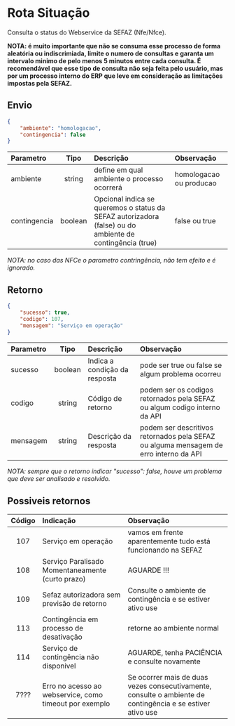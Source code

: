 
# Rota Situação

Consulta o status do Webservice da SEFAZ (Nfe/Nfce).

**NOTA: é muito importante que não se consuma esse processo de forma aleatória ou indiscrimiada, limite o numero de consultas e garanta um intervalo minimo de pelo menos 5 minutos entre cada consulta. É recomendável que esse tipo de consulta não seja feita pelo usuário, mas por um processo interno do ERP que leve em consideração as limitações impostas pela SEFAZ.**



## Envio

```json
{
    "ambiente": "homologacao",
    "contingencia": false
}
```

|Parametro|Tipo|Descrição|Observação|
|:---|:---:|:---|:---|
|ambiente|string|define em qual ambiente o processo ocorrerá|homologacao ou producao|
|contingencia|boolean|Opcional indica se queremos o status da SEFAZ autorizadora (false) ou do ambiente de contingência (true)|false ou true|

*NOTA: no caso das NFCe o parametro contringência, não tem efeito e é ignorado.*

## Retorno

```json
{
    "sucesso": true,
    "codigo": 107,
    "mensagem": "Serviço em operação"
}

```

|Parametro|Tipo|Descrição|Observação|
|:---|:---:|:---|:---|
|sucesso|boolean|Indica a condição da resposta|pode ser true ou false se algum problema ocorreu|
|codigo|string|Código de retorno|podem ser os codigos retornados pela SEFAZ ou algum codigo interno da API|
|mensagem|string|Descrição da resposta|podem ser descritivos retornados pela SEFAZ ou alguma mensagem de erro interno da API|


*NOTA: sempre que o retorno indicar "sucesso": false, houve um problema que deve ser analisado e resolvido.*

## Possiveis retornos

|Código|Indicação|Observação|
|:---:|:---|:---|
|107|Serviço em operação|vamos em frente aparentemente tudo está funcionando na SEFAZ|
|108|Serviço Paralisado Momentaneamente (curto prazo)|AGUARDE !!!|
|109|Sefaz autorizadora sem previsão de retorno|Consulte o ambiente de contingência e se estiver ativo use|
|113|Contingência em processo de desativação|retorne ao ambiente normal|
|114|Serviço de contingência não disponivel|AGUARDE, tenha PACIÊNCIA e consulte novamente|
|7???|Erro no acesso ao webservice, como timeout por exemplo|Se ocorrer mais de duas vezes consecutivamente, consulte o ambiente de contingência e se estiver ativo use|